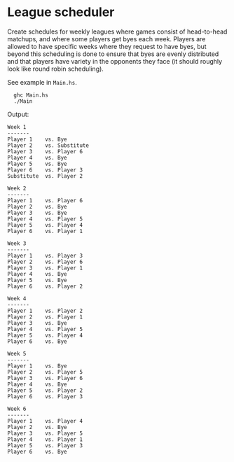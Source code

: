 League scheduler
==========================

Create schedules for weekly leagues where games consist of head-to-head
matchups, and where some players get byes each week. Players are
allowed to have specific weeks where they request to have byes, but
beyond this scheduling is done to ensure that byes are evenly distributed
and that players have variety in the opponents they face (it should roughly
look like round robin scheduling).

See example in `Main.hs`.

```
  ghc Main.hs
  ./Main
```

Output:
```
Week 1
-------
Player 1	vs.	Bye
Player 2	vs.	Substitute
Player 3	vs.	Player 6
Player 4	vs.	Bye
Player 5	vs.	Bye
Player 6	vs.	Player 3
Substitute	vs.	Player 2

Week 2
-------
Player 1	vs.	Player 6
Player 2	vs.	Bye
Player 3	vs.	Bye
Player 4	vs.	Player 5
Player 5	vs.	Player 4
Player 6	vs.	Player 1

Week 3
-------
Player 1	vs.	Player 3
Player 2	vs.	Player 6
Player 3	vs.	Player 1
Player 4	vs.	Bye
Player 5	vs.	Bye
Player 6	vs.	Player 2

Week 4
-------
Player 1	vs.	Player 2
Player 2	vs.	Player 1
Player 3	vs.	Bye
Player 4	vs.	Player 5
Player 5	vs.	Player 4
Player 6	vs.	Bye

Week 5
-------
Player 1	vs.	Bye
Player 2	vs.	Player 5
Player 3	vs.	Player 6
Player 4	vs.	Bye
Player 5	vs.	Player 2
Player 6	vs.	Player 3

Week 6
-------
Player 1	vs.	Player 4
Player 2	vs.	Bye
Player 3	vs.	Player 5
Player 4	vs.	Player 1
Player 5	vs.	Player 3
Player 6	vs.	Bye
```
